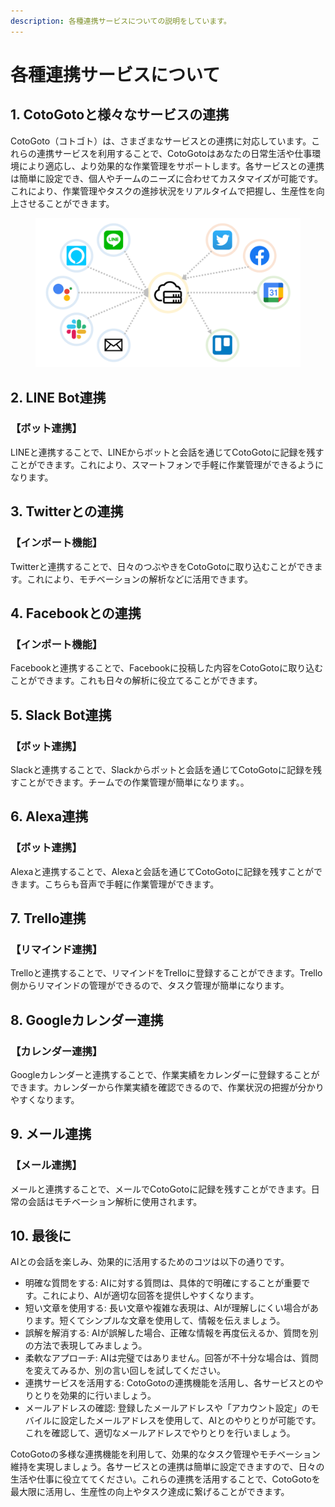 ```yaml
---
description: 各種連携サービスについての説明をしています。
---
```


# 各種連携サービスについて

## 1. CotoGotoと様々なサービスの連携

&#x20;CotoGoto（コトゴト）は、さまざまなサービスとの連携に対応しています。これらの連携サービスを利用することで、CotoGotoはあなたの日常生活や仕事環境により適応し、より効果的な作業管理をサポートします。各サービスとの連携は簡単に設定でき、個人やチームのニーズに合わせてカスタマイズが可能です。これにより、作業管理やタスクの進捗状況をリアルタイムで把握し、生産性を向上させることができます。

<figure><img src=".gitbook/assets/スライド1.PNG" alt=""><figcaption></figcaption></figure>

## 2. LINE Bot連携

### 【ボット連携】

LINEと連携することで、LINEからボットと会話を通じてCotoGotoに記録を残すことができます。これにより、スマートフォンで手軽に作業管理ができるようになります。

## 3. Twitterとの連携

### 【インポート機能】

Twitterと連携することで、日々のつぶやきをCotoGotoに取り込むことができます。これにより、モチベーションの解析などに活用できます。

## 4. Facebookとの連携

### 【インポート機能】

Facebookと連携することで、Facebookに投稿した内容をCotoGotoに取り込むことができます。これも日々の解析に役立てることができます。

## 5. Slack Bot連携

### 【ボット連携】

Slackと連携することで、Slackからボットと会話を通じてCotoGotoに記録を残すことができます。チームでの作業管理が簡単になります。。

## 6. Alexa連携

### 【ボット連携】

Alexaと連携することで、Alexaと会話を通じてCotoGotoに記録を残すことができます。こちらも音声で手軽に作業管理ができます。

## 7. Trello連携

### 【リマインド連携】

Trelloと連携することで、リマインドをTrelloに登録することができます。Trello側からリマインドの管理ができるので、タスク管理が簡単になります。

## 8. Googleカレンダー連携

### 【カレンダー連携】

Googleカレンダーと連携することで、作業実績をカレンダーに登録することができます。カレンダーから作業実績を確認できるので、作業状況の把握が分かりやすくなります。

## 9. メール連携

### 【メール連携】

メールと連携することで、メールでCotoGotoに記録を残すことができます。日常の会話はモチベーション解析に使用されます。

## 10. 最後に

AIとの会話を楽しみ、効果的に活用するためのコツは以下の通りです。

* 明確な質問をする: AIに対する質問は、具体的で明確にすることが重要です。これにより、AIが適切な回答を提供しやすくなります。
* 短い文章を使用する: 長い文章や複雑な表現は、AIが理解しにくい場合があります。短くてシンプルな文章を使用して、情報を伝えましょう。
* 誤解を解消する: AIが誤解した場合、正確な情報を再度伝えるか、質問を別の方法で表現してみましょう。
* 柔軟なアプローチ: AIは完璧ではありません。回答が不十分な場合は、質問を変えてみるか、別の言い回しを試してください。
* 連携サービスを活用する: CotoGotoの連携機能を活用し、各サービスとのやりとりを効果的に行いましょう。
* メールアドレスの確認: 登録したメールアドレスや「アカウント設定」のモバイルに設定したメールアドレスを使用して、AIとのやりとりが可能です。これを確認して、適切なメールアドレスでやりとりを行いましょう。

CotoGotoの多様な連携機能を利用して、効果的なタスク管理やモチベーション維持を実現しましょう。各サービスとの連携は簡単に設定できますので、日々の生活や仕事に役立ててください。これらの連携を活用することで、CotoGotoを最大限に活用し、生産性の向上やタスク達成に繋げることができます。


